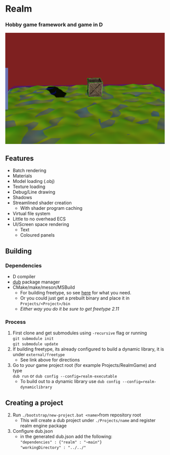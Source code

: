 # Realm

### Hobby game framework and game in D

<img src="https://github.com/Realm-Engine/realm/blob/main/Docs/Images/engine-preview.png?raw=true" alt="Preview" width="554" height="351"/>

## Features

* Batch rendering
* Materials
* Model loading (.obj)
* Texture loading
* Debug/Line drawing
* Shadows
* Streamlined shader creation
  * With shader program caching
* Virtual file system
* Little to no overhead ECS
* UI/Screen space rendering
  * Text
  * Coloured panels


## Building

### Dependencies


* D compiler
* [dub](https://code.dlang.org/) package manager
* CMake/make/meson/MSBuild
  * For building freetype, so see [here](https://github.com/Realm-Engine/freetype/blob/master/docs/INSTALL) for what you need.
  * Or you could just get a prebuilt binary and place it in `Projects/<Project>/bin`
  * _Either way you do it be sure to get freetype 2.11_
### Process
1. First clone and get submodules using `-recursive` flag or running <br> `git submodule init` <br> `git submodule update`
2. If building freetype, its already configured to build a dynamic library, it is under `external/freetype`
   * See link above for directions
3. Go to _your_ game project root (for example Projects/RealmGame) and type <br> `dub run` or `dub config --config=realm-executable`
   * To build out to a dynamic library use `dub config --config=realm-dynamiclibrary`


## Creating a project

2. Run `./bootstrap/new-project.bat <name>`from repository root
    * This will create a dub project under `./Projects/name` and register realm engine package
3. Configure dub.json
    * in the generated dub.json add the following: <br> `"dependencies" : {"realm" : "~main"}`<br>`"workingDirectory" : "../../"`
